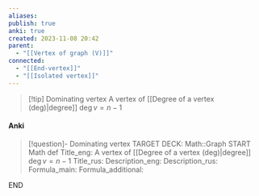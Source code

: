 ```yaml
---
aliases: 
publish: true
anki: true
created: 2023-11-08 20:42
parent:
  - "[[Vertex of graph (V)]]"
connected:
  - "[[End-vertex]]"
  - "[[Isolated vertex]]"
---
```


> [!tip] Dominating vertex
> A vertex of [[Degree of a vertex (deg)|degree]] $\deg v = n - 1$

#### Anki
> [!question]- Dominating vertex
TARGET DECK: Math::Graph
START
Math def
Title_eng: A vertex of [[Degree of a vertex (deg)|degree]] $\deg v = n - 1$
Title_rus: 
Description_eng: 
Description_rus: 
Formula_main: 
Formula_additional:
<!--ID: 1705262169569-->
END











